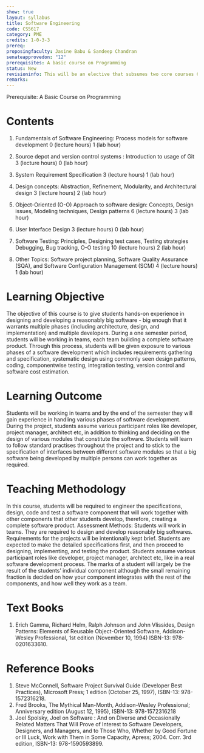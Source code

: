 ```yaml
---
show: true
layout: syllabus
title: Software Engineering
code: CS5617
category: PME
credits: 1-0-3-3
prereq:
proposingfaculty: Jasine Babu & Sandeep Chandran
senateapprovedon: "12"
prerequisites: A basic course on Programming
status: New
revisioninfo: This will be an elective that subsumes two core courses CS4400 (Software Engineering Lab) that was PMT and PML respectively in the 2015 batch B.Tech curriculum. These two courses are discontinued from the core in later curriculum.
remarks:
---
```

Prerequisite: A Basic Course on Programming

# Contents


1. Fundamentals of Software Engineering: Process models for software development 0 (lecture hours) 1 (lab hour) 

2. Source depot and version control systems : Introduction to usage of Git 3 (lecture hours)  0 (lab hour)

3. System Requirement Specification 3 (lecture hours) 1 (lab hour)  

4. Design concepts: Abstraction, Refinement, Modularity, and Architectural design  3 (lecture hours) 2 (lab hour) 

5. Object-Oriented (O-O) Approach to software design: Concepts, Design issues, Modeling techniques, Design patterns 6 (lecture hours) 3 (lab hour) 

6. User Interface Design 3 (lecture hours) 0 (lab hour) 

7. Software Testing: Principles, Designing test cases, Testing strategies Debugging, Bug tracking, O-O testing 10 (lecture hours) 2 (lab hour) 

8. Other Topics: Software project planning, Software Quality Assurance (SQA), and Software Configuration Management (SCM) 4 (lecture hours) 1 (lab hour) 


# Learning Objective
The objective of this course is to give students hands-on experience in designing and
developing a reasonably big software - big enough that it warrants multiple phases (including
architecture, design, and implementation) and multiple developers. During a one semester
period, students will be working in teams, each team building a complete software product.
Through this process, students will be given exposure to various phases of a software
development which includes requirements gathering and specification, systematic design using
commonly seen design patterns, coding, componentwise testing, integration testing, version
control and software cost estimation.

# Learning Outcome
Students will be working in teams and by the end of the semester they will gain experience in
handling various phases of software development. During the project, students assume various
participant roles like developer, project manager, architect etc, in addition to thinking and
deciding on the design of various modules that constitute the software. Students will learn to
follow standard practises throughout the project and to stick to the specification of interfaces
between different software modules so that a big software being developed by multiple persons
can work together as required.

# Teaching Methodology
In this course, students will be required to engineer the
specifications, design, code and test a software component that will work together with other
components that other students develop, therefore, creating a complete software product.
Assessment Methods: Students will work in teams. They are required to design and develop
reasonably big softwares. Requirements for the projects will be intentionally kept brief. Students
are expected to make the detailed specifications first, and then proceed to designing,
implementing, and testing the product. Students assume various participant roles like developer,
project manager, architect etc, like in a real software development process. The marks of a
student will largely be the result of the students’ individual component although the small
remaining fraction is decided on how your component integrates with the rest of the
components, and how well they work as a team.


# Text Books
1. Erich Gamma, Richard Helm, Ralph Johnson and John Vlissides, Design Patterns:
Elements of Reusable Object-Oriented Software, Addison-Wesley Professional, 1st
edition (November 10, 1994) ISBN-13: 978-0201633610.

# Reference Books
1. Steve McConnell, Software Project Survival Guide (Developer Best Practices), Microsoft Press; 1 edition (October 25, 1997), ISBN-13: 978-1572316218.
2. Fred Brooks, The Mythical Man-Month, Addison-Wesley Professional; Anniversary edition (August 12, 1995), ISBN-13: 978-1572316218
3. Joel Spolsky, Joel on Software : And on Diverse and Occasionally Related Matters That Will Prove of Interest to Software Developers, Designers, and Managers, and to Those Who, Whether by Good Fortune or Ill Luck, Work with Them in Some Capacity, Apress; 2004. Corr. 3rd edition, ISBN-13: 978-1590593899.


